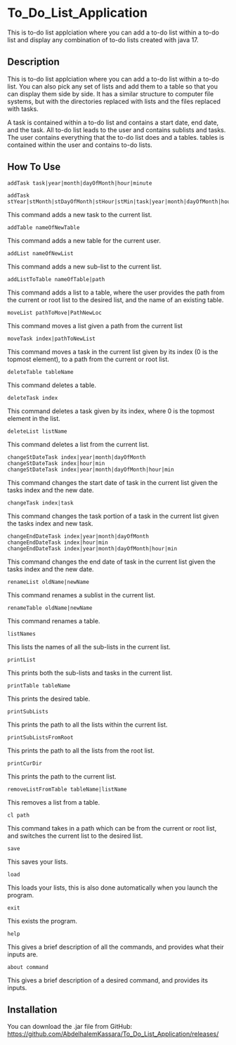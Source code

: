 # To_Do_List_Application
This is to-do list applciation where you can add a to-do list within a to-do list and display any combination of to-do lists created with java 17.

## Description

This is to-do list applciation where you can add a to-do list within a to-do list. 
You can also pick any set of lists and add them to a table so that you can display them side by side.
It has a similar structure to computer file systems, but with the directories replaced with lists and the files replaced with tasks.

A task is contained within a to-do list and contains a start date, end date, and the task.
All to-do list leads to the user and contains sublists and tasks.
The user contains everything that the to-do list does and a tables.
tables is contained within the user and contains to-do lists.


## How To Use
    addTask task|year|month|dayOfMonth|hour|minute 
    
    addTask stYear|stMonth|stDayOfMonth|stHour|stMin|task|year|month|dayOfMonth|hour|minute
This command adds a new task to the current list.

    addTable nameOfNewTable
This command adds a new table for the current user.

    addList nameOfNewList
This command adds a new sub-list to the current list.

    addListToTable nameOfTable|path
This command adds a list to a table, where the user provides the path from the current or root list to the desired list, and the name of an existing table.

    moveList pathToMove|PathNewLoc
This command moves a list given a path from the current list
    
    moveTask index|pathToNewList
This command moves a task in the current list given by its index (0 is the topmost element), to a path from the current or root list.

    deleteTable tableName
This command deletes a table.

    deleteTask index
This command deletes a task given by its index, where 0 is the topmost element in the list.

    deleteList listName
This command deletes a list from the current list.
    
    changeStDateTask index|year|month|dayOfMonth
    changeStDateTask index|hour|min
    changeStDateTask index|year|month|dayOfMonth|hour|min
This command changes the start date of task in the current list given the tasks index and the new date.

    changeTask index|task
This command changes the task portion of a task in the current list given the tasks index and new task.

    changeEndDateTask index|year|month|dayOfMonth
    changeEndDateTask index|hour|min
    changeEndDateTask index|year|month|dayOfMonth|hour|min
This command changes the end date of task in the current list given the tasks index and the new date.

    renameList oldName|newName
This command renames a sublist in the current list.

    renameTable oldName|newName
This command renames a table.

    listNames
This lists the names of all the sub-lists in the current list.

    printList
This prints both the sub-lists and tasks in the current list.

    printTable tableName
This prints the desired table.

    printSubLists
This prints the path to all the lists within the current list.
    
    printSubListsFromRoot
This prints the path to all the lists from the root list.

    printCurDir
This prints the path to the current list.

    removeListFromTable tableName|listName
This removes a list from a table.
    
    cl path
This command takes in a path which can be from the current or root list, and switches the current list to the desired list.

    save
This saves your lists.

    load
This loads your lists, this is also done automatically when you launch the program.
  
    exit
This exists the program.
  
    help
This gives a brief description of all the commands, and provides what their inputs are.
    
    about command
This gives a brief description of a desired command, and provides its inputs.



## Installation

You can download the .jar file from GitHub: <https://github.com/AbdelhalemKassara/To_Do_List_Application/releases/>
  
